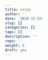 ```yaml
---
title: essay
author: ''
date: '2020-11-25'
slug: []
categories: []
tags: []
description: ''
repo: ''
weight: 0
draft: yes
---
```

